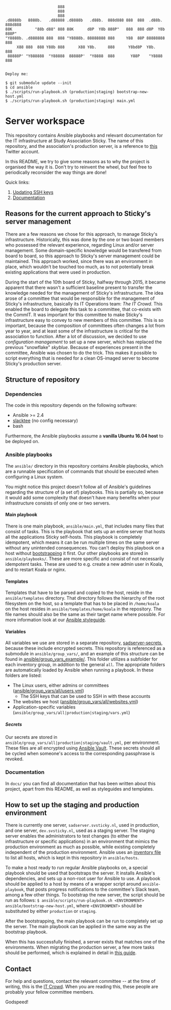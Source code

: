 ```
                       888
                       888
                       888
.d8888b   8888b.   .d88888 .d8888b   .d88b.  888d888 888  888  .d88b.  888d888
88K          "88b d88" 888 88K      d8P  Y8b 888P"   888  888 d8P  Y8b 888P"
"Y8888b. .d888888 888  888 "Y8888b. 88888888 888     Y88  88P 88888888 888
     X88 888  888 Y88b 888      X88 Y8b.     888      Y8bd8P  Y8b.     888
 88888P' "Y888888  "Y88888  88888P'  "Y8888  888       Y88P    "Y8888  888


Deploy me:

$ git submodule update --init
$ cd ansible
$ ./scripts/run-playbook.sh (production|staging) bootstrap-new-host.yml
$ ./scripts/run-playbook.sh (production|staging) main.yml
```

# Server workspace

This repository contains Ansible playbooks and relevant documentation for the
IT infrastructure at Study Association Sticky. The name of this repository, and
the association's production server, is a reference to [this][sadserver] Twitter
account.

In this README, we try to give some reasons as to why the project is organised
the way it is. Don't try to reinvent the wheel, but feel free to periodically
reconsider the way things are done!

Quick links:

 1. [Updating SSH keys][ssh-keys]
 1. [Documentation][docs]

## Reasons for the current approach to Sticky's server management

There are a few reasons we chose for this approach, to manage Sticky's
infrastructure. Historically, this was done by the one or two board members who
possessed the relevant experience, regarding Linux and/or server management.
Some domain-specific knowledge would be transfered from board to board, so this
approach to Sticky's server management could be maintained. This approach
worked, since there was an environment in place, which wouldn't be touched too
much, as to not potentially break existing applications that were used in
production.

During the start of the 10th board of Sticky, halfway through 2015, it became
apparent that there wasn't a sufficient baseline present to transfer the
knowledge needed for the management of Sticky's infrastructure.  The idea arose
of a committee that would be responsible for the management of Sticky's
infrastructure, basically its IT Operations team: *The IT Crowd*. This enabled
the board to delegate this task to a committee, that co-exists with the CommIT.
It was important for this committee to make Sticky's infrastructure easy to
convey to new members of this committee. This is so important, because the
composition of committees often changes a lot from year to year, and at least
some of the infrastructure is critical for the association to function. After a
lot of discussion, we decided to use *configuration management* to set up a new
server, which has replaced the previous "snowflake" *skyblue*. Because of
experiences present in the committee, Ansible was chosen to do the trick. This
makes it possible to script everything that is needed for a clean OS-imaged
server to become Sticky's production server.

## Structure of repository

### Dependencies

The code in this repository depends on the following software:

 - Ansible >= 2.4
 - [slacktee] (no config necessary)
 - bash

Furthermore, the Ansible playbooks assume a **vanilla Ubuntu 16.04 host** to be
deployed on.

### Ansible playbooks

The `ansible/` directory in this repository contains Ansible
playbooks, which are a runnable specification of commands that should be
executed when configuring a Linux system.

You might notice this project doesn't follow all of Ansible's guidelines
regarding the structure of (a set of) playbooks. This is partially so,
because it would add some complexity that doesn't have many benefits when your
infrastructure consists of only one or two servers.

#### Main playbook

There is one main playbook, `ansible/main.yml`, that includes many files that
consist of tasks. This is the playbook that sets up an entire server that hosts
all the applications Sticky self-hosts. This playbook is completely idempotent,
which means it can be run multiple times on the same server without any
unintended consequences. You can't deploy this playbook on a host without
[bootstrapping] it first. Our other playbooks are stored in
`ansible/playbooks/`. These are more specific and consist of not necessarily
idempotent tasks. These are used to e.g. create a new admin user in Koala, and
to restart Koala or nginx.

#### Templates

Templates that have to be parsed and copied to the host, reside in the
`ansible/templates` directory. That directory follows the hierarchy of the root
filesystem on the host, so a template that has to be placed in `/home/koala` on
the host resides in `ansible/templates/home/koala` in the repository. The file
names should also be the same as their target name where possible. For more
information look at our [Ansible styleguide].

#### Variables

All variables we use are stored in a separate repository, [sadserver-secrets],
because these include encrypted secrets. This repository is referenced as a
submodule in `ansible/group_vars/`, and an example of this structure can be
found in [ansible/group_vars_example/]. This folder utilizes a subfolder for
each inventory group, in addition to the general `all`. The appropriate folders
are automatically loaded by Ansible when running a playbook. In these folders
are listed:

- The Linux users, either admins or committees
([ansible/group_vars/all/users.yml])
  - The SSH keys that can be used to SSH in with these accounts
- The websites we host ([ansible/group_vars/all/websites.yml])
- Application-specific variables
(`ansible/group_vars/all|production|staging/vars.yml`)

##### Secrets

Our secrets are stored in `ansible/group_vars/all|production|staging/vault.yml`,
per environment. These files are all encrypted using [Ansible Vault]. These
secrets should all be cycled when someone's access to the corresponding
passphrase is revoked.

### Documentation

In `docs/` you can find all documentation that has been written about this
project, apart from this README, as well as styleguides and templates.

## How to set up the staging and production environment

There is currently one server, `sadserver.svsticky.nl`, used in production, and
one server, `dev.svsticky.nl`, used as a staging server. The staging server
enables the administrators to test changes (to either the infrastructure or
specific applications) in an environment that mimics the production environment
as much as possible, while existing completely independent of the production
environment. Ansible uses an [inventory file][inventory] to list all hosts,
which is kept in this repository in `ansible/hosts`.

To make a host ready to run regular Ansible playbooks on, a special playbook
should be used that bootstraps the server. It installs Ansible's dependencies,
and sets up a non-root user for Ansible to use. A playbook should be applied to
a host by means of a wrapper script around `ansible-playbook`, that posts
progress notifications to the committee's Slack team, among a few other things.
To bootstrap the new server, the script should be run as follows:
`$ ansible/scripts/run-playbook.sh <ENVIRONMENT>
ansible/bootstrap-new-host.yml`, where `<ENVIRONMENT>` should be substituted by
either `production` or `staging`.

After the bootstrapping, the main playbook can be run to completely set up the
server. The main playbook can be applied in the same way as the bootstrap
playbook.

When this has successfully finished, a server exists that matches one of the
environments. When migrating the production server, a few more tasks should be
performed, which is explained in detail in [this guide][deployment-new-production].

## Contact

For help and questions, contact the relevant committee -- at the time of
writing, this is the [IT Crowd]. When you are reading this, these people are
probably your fellow committee members.

Godspeed!

  [ssh-keys]:./docs/updating-ssh-keys.md
  [docs]:./docs
  [sadserver]:https://twitter.com/sadserver
  [bootstrapping]:#how-to-set-up-the-staging-and-production-environment
  [Ansible styleguide]:docs/ansible-styleguide.md
  [sadserver-secrets]:../../../sadserver-secrets
  [ansible/group_vars_example/]:ansible/group_vars_example/
  [ansible/group_vars/all/users.yml]:ansible/group_vars_example/all/users.yml
  [ansible/group_vars/all/websites.yml]:ansible/group_vars_example/all/websites.yml
  [Ansible Vault]:http://docs.ansible.com/ansible/playbooks_vault.html
  [inventory]:https://docs.ansible.com/ansible/intro_inventory.html
  [slacktee]:https://github.com/course-hero/slacktee
  [deployment-new-production]:docs/deployment-new-production.md
  [IT Crowd]:mailto:itcrowd@svsticky.nl
